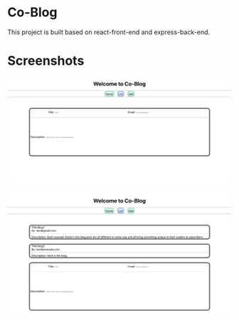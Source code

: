 # Co-Blog

This project is built based on react-front-end and express-back-end.

# Screenshots

!["Screenshot for Co-Blog Feature 1"](https://github.com/ssspiderzzz/blog-colinkz/blob/master/react-front-end/public/images/1.jpg)

!["Screenshot for Co-Blog Feature 2"](https://github.com/ssspiderzzz/blog-colinkz/blob/master/react-front-end/public/images/2.jpg)
